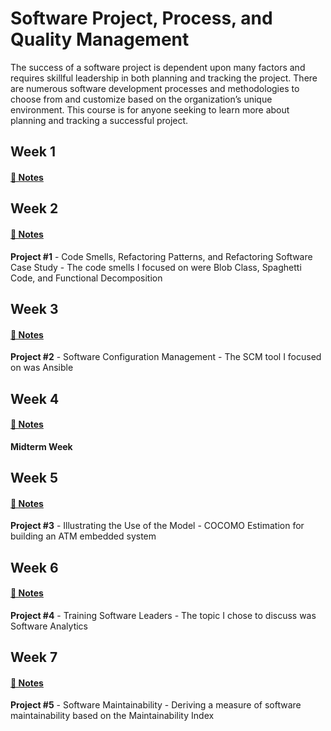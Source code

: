 # Software Project, Process, and Quality Management

The success of a software project is dependent upon many factors and requires skillful leadership in both planning and tracking the project. There are numerous software development processes and methodologies to choose from and customize based on the organization’s unique environment. This course is for anyone seeking to learn more about planning and tracking a successful project.

## Week 1 

#### [📓 Notes](week1-notes.md)

## Week 2

#### [📓 Notes](week2-notes.md)

**Project #1** - Code Smells, Refactoring Patterns, and Refactoring Software Case Study - The code smells I focused on were Blob Class, Spaghetti Code, and Functional Decomposition

## Week 3
#### [📓 Notes](week3-notes.md)
**Project #2** - Software Configuration Management - The SCM tool I focused on was Ansible

## Week 4
#### [📓 Notes](week4-notes.md)
**Midterm Week**

## Week 5
#### [📓 Notes](week5-notes.md)
**Project #3** - Illustrating the Use of the Model - COCOMO Estimation for building an ATM embedded system

## Week 6
#### [📓 Notes](week6-notes.md)
**Project #4** - Training Software Leaders - The topic I chose to discuss was Software Analytics

## Week 7
#### [📓 Notes](week7-notes.md)
**Project #5** - Software Maintainability - Deriving a measure of software maintainability based on the Maintainability Index

